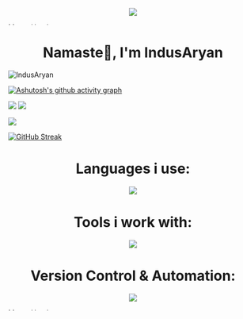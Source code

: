 <p align="center"> <img src="https://capsule-render.vercel.app/api?type=Waving&color=timeGradient&height=150&animation=fadeIn&section=header&text=&fontSize=50"> </p>

<img src="https://camo.githubusercontent.com/82291b0fe831bfc6781e07fc5090cbd0a8b912bb8b8d4fec0696c881834f81ac/68747470733a2f2f70726f626f742e6d656469612f394575424971676170492e676966" alt="MasterHead" width="1050" height="4">

<h1 align="center">Namaste🙏, I'm IndusAryan</h1>

<p align="center"></p>

<p align="left"> <img src="https://komarev.com/ghpvc/?username=IndusAryan&label=Profile%20views&color=0e75b6&style=flat" alt="IndusAryan" /> 

[![Ashutosh's github activity graph](https://github-readme-activity-graph.vercel.app/graph?username=IndusAryan)](https://github.com/ashutosh00710/github-readme-activity-graph)

![](https://raw.githubusercontent.com/username/github-stats/master/generated/overview.svg#gh-dark-mode-only)
![](https://raw.githubusercontent.com/username/github-stats/master/generated/overview.svg#gh-light-mode-only)
  
![](https://raw.githubusercontent.com/IndusAryan/mystats/master/generated/languages.svg#gh-light-mode-only)

[![GitHub Streak](https://streak-stats.demolab.com?user=IndusAryan&theme=radical)](https://git.io/streak-stats)

<h1 align="center">Languages i use:</h1>

<p align="center">
  <a href="https://skillicons.dev">
    <img src="https://skillicons.dev/icons?i=kotlin,html,css,javascript,react,java&perline=3" />
  </a>
</p>

<h1 align="center">Tools i work with:</h1>
<p align="center">
  <a href="https://skillicons.dev">
    <img src="https://skillicons.dev/icons?i=androidstudio,visualstudio,cloudflare,vercel,heroku,netlify,gradle,wordpress,tailwind&perline=3" />
  </a>
</p>
  
 <h1 align="center">Version Control & Automation:</h1>
  <p align="center">
  <a href="https://skillicons.dev">
    <img src="https://skillicons.dev/icons?i=git,github,gitlab,githubactions,powershell" />
  </a>
</p>

<img src="https://camo.githubusercontent.com/82291b0fe831bfc6781e07fc5090cbd0a8b912bb8b8d4fec0696c881834f81ac/68747470733a2f2f70726f626f742e6d656469612f394575424971676170492e676966" alt="MasterHead" width="1050" height="4">



